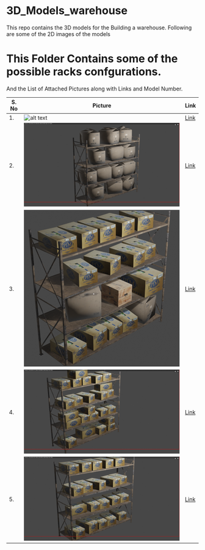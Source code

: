 # 3D_Models_warehouse

This repo contains the 3D models for the Building a warehouse. Following are some of the 2D images of the models

# This Folder Contains some of the possible racks confgurations.
And the List of Attached Pictures along with Links and Model Number.

| S. No  | Picture |Link|
| ------------- | ------------- |----|
| 1.  | ![alt text]("./model1_(WoodenBoxesOnly)/model_img.png")  |<a href="https://github.com/AnuragSahu/3D_Models_warehouse/tree/master/CustomMadeRacks/model1%20(Wooden%20Boxes%20Only)"> Link </a>|
| 2.  | ![alt text](./model1_(instanceCardboardBoxes)/model_img.png)  |<a href="https://github.com/AnuragSahu/3D_Models_warehouse/tree/master/CustomMadeRacks/model1%20(instanceCardboardBoxes)"> Link </a>|
| 3.  | ![alt text](./model1(Mixed)/model_img.png)  |<a href="https://github.com/AnuragSahu/3D_Models_warehouse/tree/master/CustomMadeRacks/model1(Mixed)"> Link </a>|
| 4.  | ![alt text](./model2(PimBoxesOnly2)/model_img.png)  |<a href="https://github.com/AnuragSahu/3D_Models_warehouse/tree/master/CustomMadeRacks/model2(Pim%20Boxes%20Only%202)"> Link </a>|
| 5.  | ![alt text](./model2(PimBoxesOnly)/model_img.png)  |<a href="https://github.com/AnuragSahu/3D_Models_warehouse/tree/master/CustomMadeRacks/model2(Pim%20Boxes%20Only)"> Link </a>|